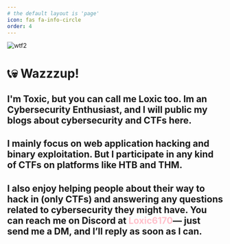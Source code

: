 ```yaml
---
# the default layout is 'page'
icon: fas fa-info-circle
order: 4
---
```


![wtf2](https://i.ibb.co/Ps9t8Ycs/Design-ohne-Titel.jpg)

# 📞💀 Wazzzup!

## I'm Toxic, but you can call me Loxic too. Im an Cybersecurity Enthusiast, and I will public my blogs about cybersecurity and CTFs here.

## I mainly focus on web application hacking and binary exploitation. But I participate in any kind of CTFs on platforms like HTB and THM.
## I also enjoy helping people about their way to hack in (only CTFs) and answering any questions related to cybersecurity they might have. You can reach me on Discord at **<span style="color: pink;">Loxic6170</span>**— just send me a DM, and I’ll reply as soon as I can.
